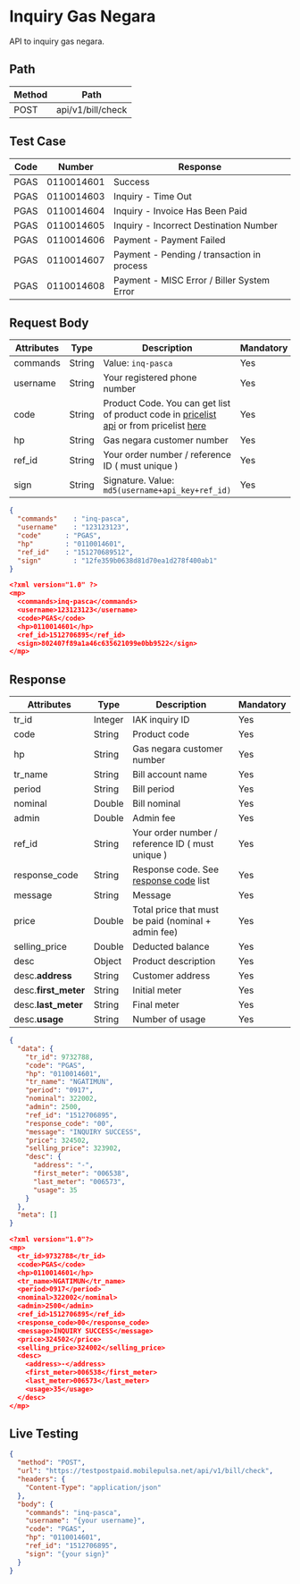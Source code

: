 # Inquiry Gas Negara

API to inquiry gas negara.

## Path

Method | Path 
---------|----------
 POST | api/v1/bill/check

## Test Case

Code | Number | Response 
---------|----------|---------
PGAS | 0110014601 | Success
PGAS | 0110014603 | Inquiry - Time Out
PGAS | 0110014604 | Inquiry - Invoice Has Been Paid
PGAS | 0110014605 | Inquiry - Incorrect Destination Number
PGAS | 0110014606 | Payment - Payment Failed
PGAS | 0110014607 | Payment - Pending / transaction in process
PGAS | 0110014608 | Payment - MISC Error / Biller System Error

## Request Body

<!-- title: Request Attributes -->
Attributes | Type | Description | Mandatory
---------|----------|---------|----------
commands | String | Value: `inq-pasca` | Yes
username | String | Your registered phone number | Yes
code | String | Product Code. You can get list of product code in [pricelist api](../../price-list.md) or from pricelist [here](https://iak.id/webapp/pricelist) | Yes
hp | String | Gas negara customer number | Yes
ref_id | String | Your order number / reference ID ( must unique ) | Yes
sign | String | Signature. Value: `md5(username+api_key+ref_id)` | Yes

<!--
type: tab
title: JSON
-->

```json
{
  "commands"	: "inq-pasca",
  "username"	: "123123123",
  "code"      : "PGAS",
  "hp"        : "0110014601",
  "ref_id"    : "151270689512",
  "sign"	    : "12fe359b0638d81d70ea1d278f400ab1"
}
```

<!--
type: tab
title: XML
-->

```json
<?xml version="1.0" ?>
<mp>
  <commands>inq-pasca</commands>
  <username>123123123</username>
  <code>PGAS</code>
  <hp>0110014601</hp>
  <ref_id>1512706895</ref_id>
  <sign>802407f89a1a46c635621099e0bb9522</sign>
</mp>
```
<!-- type: tab-end -->

## Response

<!-- title: Response Attributes -->
Attributes | Type | Description | Mandatory
---------|----------|---------|----------
tr_id | Integer | IAK inquiry ID | Yes
code | String | Product code | Yes
hp | String | Gas negara customer number | Yes
tr_name | String | Bill account name | Yes
period | String | Bill period | Yes
nominal | Double | Bill nominal | Yes
admin | Double | Admin fee | Yes
ref_id | String | Your order number / reference ID ( must unique ) | Yes
response_code | String | Response code. See [response code](../../../response-code.md) list | Yes
message | String | Message | Yes
price | Double | Total price that must be paid (nominal + admin fee) | Yes
selling_price | Double | Deducted balance | Yes
desc | Object | Product description | Yes
desc.**address** | String | Customer address | Yes
desc.**first_meter** | String | Initial meter | Yes
desc.**last_meter** | String | Final meter | Yes
desc.**usage** | String | Number of usage | Yes

<!--
type: tab
title: JSON
-->

```json
{
  "data": {
    "tr_id": 9732788,
    "code": "PGAS",
    "hp": "0110014601",
    "tr_name": "NGATIMUN",
    "period": "0917",
    "nominal": 322002,
    "admin": 2500,
    "ref_id": "1512706895",
    "response_code": "00",
    "message": "INQUIRY SUCCESS",
    "price": 324502,
    "selling_price": 323902,
    "desc": {
      "address": "-",
      "first_meter": "006538",
      "last_meter": "006573",
      "usage": 35
    }
  },
  "meta": []
}
```

<!--
type: tab
title: XML
-->

```json
<?xml version="1.0"?>
<mp>
  <tr_id>9732788</tr_id>
  <code>PGAS</code>
  <hp>0110014601</hp>
  <tr_name>NGATIMUN</tr_name>
  <period>0917</period>
  <nominal>322002</nominal>
  <admin>2500</admin>
  <ref_id>1512706895</ref_id>
  <response_code>00</response_code>
  <message>INQUIRY SUCCESS</message>
  <price>324502</price>
  <selling_price>324002</selling_price>
  <desc>
    <address>-</address>
    <first_meter>006538</first_meter>
    <last_meter>006573</last_meter>
    <usage>35</usage>
  </desc>
</mp>
```
<!-- type: tab-end -->

## Live Testing

```json http
{
  "method": "POST",
  "url": "https://testpostpaid.mobilepulsa.net/api/v1/bill/check",
  "headers": {
    "Content-Type": "application/json"
  },
  "body": {
    "commands": "inq-pasca",
    "username": "{your username}",
    "code": "PGAS",
    "hp": "0110014601",
    "ref_id": "1512706895",
    "sign": "{your sign}"
  }
}
```
